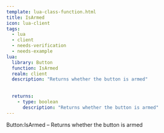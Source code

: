 ```yaml
---
template: lua-class-function.html
title: IsArmed
icon: lua-client
tags:
  - lua
  - client
  - needs-verification
  - needs-example
lua:
  library: Button
  function: IsArmed
  realm: client
  description: "Returns whether the button is armed"
  
  
  returns:
    - type: boolean
      description: "Returns whether the button is armed"
---
```


<div class="lua__search__keywords">
Button:IsArmed &#x2013; Returns whether the button is armed
</div>
